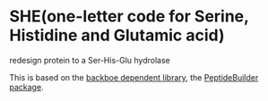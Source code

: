 # SHE(one-letter code for Serine, Histidine and Glutamic acid)
redesign protein to a Ser-His-Glu hydrolase 

This is based on the [backboe dependent library](http://dunbrack.fccc.edu/bbdep2010/Tutorial.php), the [PeptideBuilder package](https://github.com/mtien/PeptideBuilder).  

